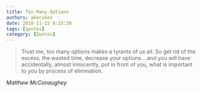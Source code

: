 ```yaml
---
title: Too Many Options 
authors: akecskes
date: 2018-11-15 8:15:30
tags: [quotes]
category: [Quotes]
---
```


<blockquote class="longquote">
<p>Trust me, too many options makes a tyrants of us all. So get rid of the excess, the wasted time, decrease your options… and you will have accidentally, almost innocently, put in front of you, what is important to you by process of elimination.</p>
</blockquote>
<p><cite>Matthew McConaughey</cite></p>